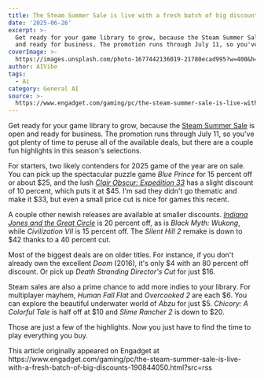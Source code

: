 ```yaml
---
title: The Steam Summer Sale is live with a fresh batch of big discounts
date: '2025-06-26'
excerpt: >-
  Get ready for your game library to grow, because the Steam Summer Sale is open
  and ready for business. The promotion runs through July 11, so you've g...
coverImage: >-
  https://images.unsplash.com/photo-1677442136019-21780ecad995?w=400&h=200&fit=crop&auto=format
author: AIVibe
tags:
  - Ai
category: General AI
source: >-
  https://www.engadget.com/gaming/pc/the-steam-summer-sale-is-live-with-a-fresh-batch-of-big-discounts-190844050.html?src=rss
---
```

<p>Get ready for your game library to grow, because the <a data-i13n="elm:context_link;elmt:doNotAffiliate;cpos:1;pos:1" class="no-affiliate-link" href="https://store.steampowered.com">Steam Summer Sale</a> is open and ready for business. The promotion runs through July 11, so you've got plenty of time to peruse all of the available deals, but there are a couple fun highlights in this season's selections.</p>
<p>For starters, two likely contenders for 2025 game of the year are on sale. You can pick up the spectacular puzzle game <em>Blue Prince</em> for 15 percent off or about $25, and the lush <a data-i13n="elm:context_link;elmt:doNotAffiliate;cpos:2;pos:1" class="no-affiliate-link" href="https://www.engadget.com/gaming/clair-obscur-expedition-33-review-an-original-hit-rpg-090012488.html"><em>Clair Obscur: Expedition 33</em></a> has a slight discount of 10 percent, which puts it at $45. I'm sad they didn't go thematic and make it $33, but even a small price cut is nice for games this recent.</p>
<span id="end-legacy-contents"></span><p>A couple other newish releases are available at smaller discounts. <a data-i13n="elm:context_link;elmt:doNotAffiliate;cpos:3;pos:1" class="no-affiliate-link" href="https://www.engadget.com/gaming/xbox/indiana-jones-and-the-great-circle-review-great-movie-good-game-000029449.html"><em>Indiana Jones and the Great Circle</em></a> is 20 percent off, as is <em>Black Myth: Wukong</em>, while <em>Civilization VII</em> is 15 percent off. The <em>Silent Hill 2</em> remake is down to $42 thanks to a 40 percent cut.</p>
<p>Most of the biggest deals are on older titles. For instance, if you don't already own the excellent <em>Doom</em> (2016), it's only $4 with an 80 percent off discount. Or pick up <em>Death Stranding Director's Cut</em> for just $16.</p>
<p>Steam sales are also a prime chance to add more indies to your library. For multiplayer mayhem, <em>Human Fall Flat</em> and <em>Overcooked 2</em> are each $6. You can explore the beautiful underwater world of <em>Abzu</em> for just $5. <em>Chicory: A Colorful Tale</em> is half off at $10 and <em>Slime Rancher 2</em> is down to $20.</p>
<p>Those are just a few of the highlights. Now you just have to find the time to play everything you buy.</p>This article originally appeared on Engadget at https://www.engadget.com/gaming/pc/the-steam-summer-sale-is-live-with-a-fresh-batch-of-big-discounts-190844050.html?src=rss
